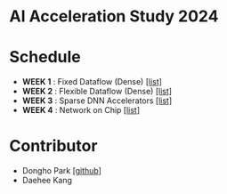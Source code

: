 AI Acceleration Study 2024
===


# Schedule
- **WEEK 1** : Fixed Dataflow (Dense) [[list]](https://parkdongho.github.io/paper-review/archive/?tags=architecture,dense)
- **WEEK 2** : Flexible Dataflow (Dense) [[list]](https://parkdongho.github.io/paper-review/archive/?tags=architecture,flex)
- **WEEK 3** : Sparse DNN Accelerators [[list]](https://parkdongho.github.io/paper-review/archive/?tags=architecture,sparse)
- **WEEK 4** : Network on Chip [[list]](https://parkdongho.github.io/paper-review/archive/?tags=architecture,noc)

# Contributor
- Dongho Park [[github]](https://github.com/parkdongho)
- Daehee Kang 
